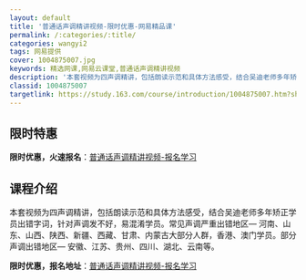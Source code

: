 ```yaml
---
layout: default
title: '普通话声调精讲视频-限时优惠-网易精品课'
permalink: /:categories/:title/
categories: wangyi2
tags: 网易提供
cover: 1004875007.jpg
keywords: 精选网课,网易云课堂,普通话声调精讲视频
description: '本套视频为四声调精讲，包括朗读示范和具体方法感受，结合吴迪老师多年矫正学员出错字词，针对声调发不好，易混淆学员。常见声调'
classid: 1004875007
targetlink: https://study.163.com/course/introduction/1004875007.htm?share=1&shareId=1025206652&utm_campaign=share&utm_medium=iphoneShare&utm_source=&utm_u=1025206652
---
```


## 限时特惠

**限时优惠，火速报名**：[普通话声调精讲视频-报名学习](https://study.163.com/course/introduction/1004875007.htm?share=1&shareId=1025206652&utm_campaign=share&utm_medium=iphoneShare&utm_source=&utm_u=1025206652)

## 课程介绍

本套视频为四声调精讲，包括朗读示范和具体方法感受，结合吴迪老师多年矫正学员出错字词，针对声调发不好，易混淆学员。常见声调严重出错地区— 河南、山东、山西、陕西、新疆、西藏、甘肃、内蒙古大部分人群，香港、澳门学员。部分声调出错地区— 安徽、江苏、贵州、四川、湖北、云南等。

**限时优惠，报名地址**：[普通话声调精讲视频-报名学习](https://study.163.com/course/introduction/1004875007.htm?share=1&shareId=1025206652&utm_campaign=share&utm_medium=iphoneShare&utm_source=&utm_u=1025206652)


